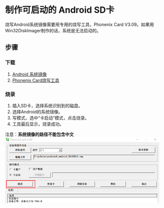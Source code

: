 # 制作可启动的 Android SD卡
烧写Android系统镜像需要用专用的烧写工具，Phonenix Card V3.09。如果用Win32DiskImager制作的话，系统是无法启动的。

## 步骤

### 下载
 1. [Android 系统镜像](https://s3.amazonaws.com/pcduino/Images/pcduino8/pcDuino8Uno/Android/pcduino8_android_20150913.img)
 2. [Phonenix Card烧写工具](https://s3.amazonaws.com/pcduino/Tools/PhoenixCard_V309.zip)

### 烧录
1.  插入SD卡，选择系统识别到的磁盘。
2.  选择Android的系统镜像。
3.  写模式，选中“卡启动”模式，点击烧录。
4.  工具最后显示，烧录成功。

注意：**系统镜像的路径不能包含中文**
![android](/images/android.png)


